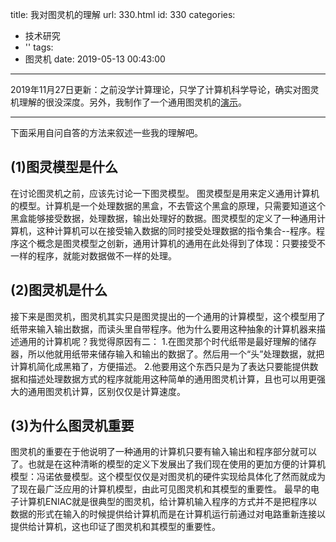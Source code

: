 title: 我对图灵机的理解
url: 330.html
id: 330
categories:
  - 技术研究
  - ''
tags:
  - 图灵机
date: 2019-05-13 00:43:00
---

2019年11月27日更新：之前没学计算理论，只学了计算机科学导论，确实对图灵机理解的很没深度。另外，我制作了一个通用图灵机的[演示](https://www.emon100.com/turing-machine/)。

------

下面采用自问自答的方法来叙述一些我的理解吧。

(1)图灵模型是什么
----------

在讨论图灵机之前，应该先讨论一下图灵模型。 图灵模型是用来定义通用计算机的模型。计算机是一个处理数据的黑盒，不去管这个黑盒的原理，只需要知道这个黑盒能够接受数据，处理数据，输出处理好的数据。图灵模型的定义了一种通用计算机，这种计算机可以在接受输入数据的同时接受处理数据的指令集合--程序。程序这个概念是图灵模型之创新，通用计算机的通用在此处得到了体现：只要接受不一样的程序，就能对数据做不一样的处理。

(2)图灵机是什么
---------

接下来是图灵机，图灵机其实只是图灵提出的一个通用的计算模型，这个模型用了纸带来输入输出数据，而读头里自带程序。他为什么要用这种抽象的计算机器来描述通用的计算机呢？我觉得原因有二： 1.在图灵那个时代纸带是最好理解的储存器，所以他就用纸带来储存输入和输出的数据了。然后用一个“头”处理数据，就把计算机简化成黑箱了，方便描述。 2.他要用这个东西只是为了表达只要能提供数据和描述处理数据方式的程序就能用这种简单的通用图灵机计算，且也可以用更强大的通用图灵机计算，区别仅仅是计算速度。

(3)为什么图灵机重要
-----------

图灵机的重要在于他说明了一种通用的计算机只要有输入输出和程序部分就可以了。也就是在这种清晰的模型的定义下发展出了我们现在使用的更加方便的计算机模型：冯诺依曼模型。这个模型仅仅是对图灵机的硬件实现给具体化了然而就成为了现在最广泛应用的计算机模型，由此可见图灵机和其模型的重要性。 最早的电子计算机ENIAC就是很典型的图灵机，给计算机输入程序的方式并不是把程序以数据的形式在输入的时候提供给计算机而是在计算机运行前通过对电路重新连接以提供给计算机，这也印证了图灵机和其模型的重要性。
